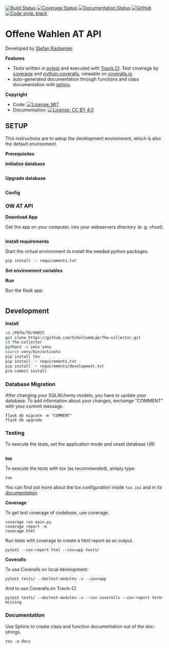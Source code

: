 [![Build Status](https://travis-ci.org/ScholCommLab/fhe-collector.svg?branch=master)](https://travis-ci.org/ScholCommLab/fhe-collector) [![Coverage Status](https://coveralls.io/repos/github/ScholCommLab/fhe-collector/badge.svg?branch=master)](https://coveralls.io/github/ScholCommLab/fhe-collector?branch=master) [![Documentation Status](https://readthedocs.org/projects/fhe-collector/badge/?version=latest)](https://fhe-collector.readthedocs.io/en/latest/) [![GitHub](https://img.shields.io/github/license/ScholCommLab/fhe-collector.svg)](https://opensource.org/licenses/MIT) [![Code style: black](https://img.shields.io/badge/code%20style-black-000000.svg)](https://github.com/psf/black)

# Offene Wahlen AT API

Developed by [Stefan Kasberger](http://stefankasberger.at).

**Features**

* Tests written in [pytest]() and executed with [Travis CI](). Test coverage by [coverage]() and [python-coveralls](https://github.com/z4r/python-coveralls), viewable on [coveralls.io](https://coveralls.io/github/skasberger/ow-at_api?branch=master).
* auto-generated documentation through functions and class documentation with [sphinx](http://www.sphinx-doc.org/).

**Copyright**

* Code:  [![License: MIT](https://img.shields.io/badge/License-MIT-yellow.svg)](https://opensource.org/licenses/MIT)
* Documentation:  [![License: CC BY 4.0](https://licensebuttons.net/l/by/4.0/80x15.png)](https://creativecommons.org/licenses/by/4.0/)

## SETUP

This instructions are to setup the development environment, which is also the default environment.

**Prerequisites**



**Initialize database**

```bash
```

**Upgrade database**

```bash
```

**Config**


### OW AT API

**Download App**

Get the app on your computer, into your webservers directory (e. g. vhost).

```bash
```

**Install requirements**

Start the virtual environment to install the needed python packages.

```bash
pip install -r requirements.txt
```

**Set environment variables**


**Run**

Run the flask app:

```bash
```

## Development

**Install**

```bash
cd /PATH/TO/VHOST
git clone https://github.com/ScholCommLab/fhe-collector.git
cd fhe-collector
python3 -m venv venv
source venv/bin/activate
pip install tox
pip install -r requirements.txt
pip install -r requirements/development.txt
pre-commit install
```

### Database Migration

After changing your SQLAlchemy models, you have to update your database. To add information about your changes, exchange "COMMENT" with your commit message.

```
flask db migrate -m "COMMENT"
flask db upgrade
```

### Testing

To execute the tests, set the application mode and unset database URI.

```
```

**tox**

To execute the tests with tox (as recommended), simply type:
```
tox
```

You can find out more about the tox configuration inside `tox.ini` and in its [documentation](https://tox.readthedocs.io).

**Coverage**

To get test coverage of codebase, use coverage.

```
coverage run main.py
coverage report -m
coverage html
```

Run tests with coverage to create a html report as an output.

```
pytest --cov-report html --cov=app tests/
```
**Coveralls**

To use Coveralls on local development:
```
pytest tests/ --doctest-modules -v --cov=app
```

And to use Coveralls on Travis-CI
```
pytest tests/ --doctest-modules -v --cov coveralls --cov-report term-missing
```

### Documentation

Use Sphinx to create class and function documentation out of the doc-strings.

```
tox -e docs
```
